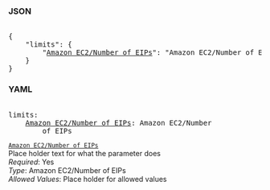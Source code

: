 ### JSON 
<pre> 
{
    "limits": {
        "<a href=#Amazon EC2/Number of EIPs>Amazon EC2/Number of EIPs</a>": "Amazon EC2/Number of EIPs"
    }
}</pre> 
### YAML 
<pre> 
limits:
    <a href=#Amazon EC2/Number of EIPs>Amazon EC2/Number of EIPs</a>: Amazon EC2/Number
        of EIPs
</pre> 


<a name= "Amazon EC2/Number of EIPs" href="mandatory-account-configs/perimeter/limits/Amazon EC2/Number of EIPs.md">`Amazon EC2/Number of EIPs`</a> \
Place holder text for what the parameter does \
*Required*: Yes \
*Type*: Amazon EC2/Number of EIPs \
*Allowed Values*: Place holder for allowed values

